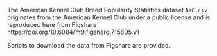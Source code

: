 The American Kennel Club Breed Popularity Statistics dataset `AKC.csv`
originates from the American Kennel Club under a public license and is
reproduced here from Figshare https://doi.org/10.6084/m9.figshare.715895.v1

Scripts to download the data from Figshare are provided.
